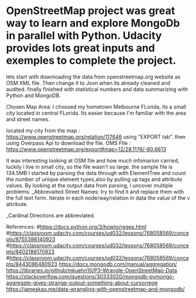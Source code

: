 # OpenStreetMap project was great way to learn and explore MongoDb in parallel with Python. Udacity provides lots great inputs and exemples to complete the project.

lets start with downloading the data from openstreetmap.org website as OSM XML file. Then change it to Json when its already cleaned and audited. finally finished with statistical numbers and data summarizing with Python and MongoDB. 

Chosen Map Area:
I choosed my hometown Melbourne FLorida, its a small city located in central FLorida. Its easier because I'm familiar with the area and street names. 

located my city from the map : https://www.openstreetmap.org/relation/117646 using "EXPORT tab". then using Overpass Api to download the file. 
OMS FIle : https://www.openstreetmap.org/export#map=12/28.1176/-80.6613

It was interesting looking at OSM file and how much infomarion carried, luckily i live in small city, so the file wasn't so large. the sample file is 134.5MB
I started by parsing the data through with ElementTree and count the number of unique element types,also by pulling up tags and attribute values. By looking at the output data from parsing, I uncover multiple problems:
_Abbrevaited Street Names: try to find it and replace them with the full text form. Iterate in each node/way/relation in data
the value of the v attribute.

_Cardinal Directions are abbreviated.

References:
#https://docs.python.org/3/howto/regex.html
#https://classroom.udacity.com/courses/ud032/lessons/768058569/concepts/8755386140923
#https://classroom.udacity.com/courses/ud032/lessons/768058569/concepts/8402186170923
#https://classroom.udacity.com/courses/ud032/lessons/768058569/concepts/8443086480923
https://docs.mongodb.com/manual/aggregation/
https://libraries.io/github/mkuehn10/P3-Wrangle-OpenStreetMap-Data
https://stackoverflow.com/questions/30333020/mongodb-pymongo-aggregate-gives-strange-output-something-about-cursorrege
https://jameskao.me/data-wrangling-with-openstreetmap-and-mongodb/



